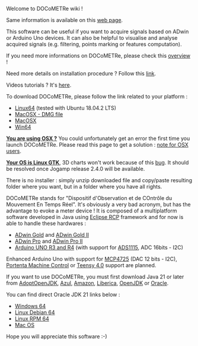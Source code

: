 Welcome to DOCoMETRe wiki !

Same information is available on this [web page](https://teamicstechnos.github.io/DOCoMETRe/).

This software can be useful if you want to acquire signals based on ADwin or Arduino Uno devices. It can also be helpful to visualise and analyse acquired signals (e.g. filtering, points marking or features computation).

If you need more informations on DOCoMETRe, please check this [overview](http://www.ism.univ-amu.fr/buloup/documents/Overview.pdf) !

Need more details on installation procedure ? Follow this [link](http://www.ism.univ-amu.fr/buloup/documents/Installation.pdf).

Videos tutorials ? It's [here](https://www.youtube.com/watch?v=BV_56Ztva1I&list=PLToTNXU9fy6WKUKD1BgPlpn-ONyaHg7vn).

To download DOCoMETRe, please follow the link related to your platform :

* [Linux64](http://www.ism.univ-amu.fr/buloup/documents/DOCoMETRe/DocometreLinux.zip) (tested with Ubuntu 18.04.2 LTS)
* [MacOSX - DMG file](http://www.ism.univ-amu.fr/buloup/documents/DOCoMETRe/DOCoMETRe.dmg)
* [MacOSX](http://www.ism.univ-amu.fr/buloup/documents/DOCoMETRe/DocometreMacOS.zip)
* [Win64](http://www.ism.univ-amu.fr/buloup/documents/DOCoMETRe/DocometreWindows.zip)

<ins>**You are using OSX ?**</ins> You could unfortunately get an error the first time you launch DOCoMETRe.
Please read this page to get a solution : [note for OSX users](https://github.com/TeamICSTECHNOS/DOCoMETRe/wiki/Note-for-OSX-users).

<ins>**Your OS is Linux GTK**</ins>, 3D charts won't work because of this [bug](https://jogamp.org/bugzilla//show_bug.cgi?id=1362). It should be resolved once Jogamp release 2.4.0 will be available.

There is no installer : simply unzip downloaded file and copy/paste resulting folder where you want, but in a folder where you have all rights.

DOCoMETRe stands for "Dispositif d'Observation et de COntrôle du Mouvement En Temps Réel". It's obviously a very bad acronym, but has the advantage to evoke a meter device ! It is composed of a multiplatform software developed in Java using [Eclipse RCP](https://wiki.eclipse.org/Rich_Client_Platform) framework and for now is able to handle these hardwares : 

* [ADwin Gold](https://www.adwin.de/us/produkte/gold.html) and [ADwin Gold II](https://www.adwin.de/us/produkte/goldII.html) 
* [ADwin Pro](https://www.adwin.de/us/produkte/pro.html) and [ADwin Pro II](https://www.adwin.de/us/produkte/proII.html)
* [Arduino UNO R3 and R4](https://store.arduino.cc/arduino-uno-rev3) (with support for [ADS1115](https://www.pjrc.com/store/teensy40.html), ADC 16bits - I2C)

Enhanced Arduino Uno with support for [MCP4725](https://www.microchip.com/en-us/product/MCP4725) (DAC 12 bits - I2C), [Portenta Machine Control](https://store.arduino.cc/products/arduino-portenta-machine-control?selectedStore=eu) or [Teensy 4.0](https://www.pjrc.com/store/teensy40.html) support are planned.

If you want to use DOCoMETRe, you must first download Java 21 or later from [AdoptOpenJDK](https://adoptopenjdk.net), [Azul](https://www.azul.com/downloads/?package=jre), [Amazon](https://docs.aws.amazon.com/corretto/index.html), [Liberica](https://bell-sw.com), [OpenJDK](https://openjdk.java.net) or [Oracle](https://www.oracle.com/fr/java/technologies/downloads/#java17).

You can find direct Oracle JDK 21 links below :

* [Windows 64](http://www.ism.univ-amu.fr/buloup/documents/JAVA/jdk-21_windows-x64_bin.exe)
* [Linux Debian 64](http://www.ism.univ-amu.fr/buloup/documents/JAVA/jdk-21_linux-x64_bin.deb)
* [Linux RPM 64](http://www.ism.univ-amu.fr/buloup/documents/JAVA/jdk-21_linux-x64_bin.rpm)
* [Mac OS](http://www.ism.univ-amu.fr/buloup/documents/JAVA/jdk-21_macos-x64_bin.dmg)

Hope you will appreciate this software :-)
